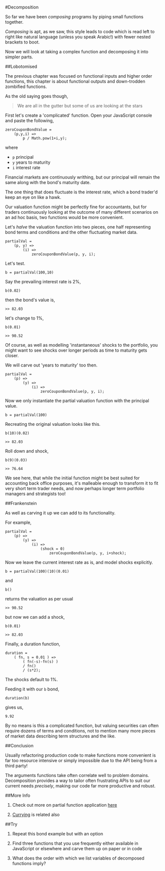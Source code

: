 #Decomposition

So far we have been *composing* programs by piping small functions together.

*Composing* is apt, as we saw, this style leads to code which is read left to right like natural language (unless you speak Arabic!) with fewer nested brackets to boot.

Now we will look at taking a complex function and decomposing it into simpler parts.

##Lobotomised

The previous chapter was focused on functional inputs and higher order functions, this chapter is about functional outputs and down-trodden zombified functions.

As the old saying goes though,

> We are all in the gutter but some of us are looking at the stars

First let's create a 'complicated' function. Open your JavaScript console and paste the following,

~~~~~~~~
zeroCouponBondValue =
    (p,y,i) =>
        p / Math.pow(1+i,y);
~~~~~~~~

where

- `p` principal
- `y` years to maturity
- `i` interest rate

Financial markets are continuously writhing, but our principal will remain the same along with the bond's maturity date.

The one thing that does fluctuate is the interest rate, which a bond trader'd keep an eye on like a hawk.

Our valuation function might be perfectly fine for accountants, but for traders continuously looking at the outcome of many different scenarios on an ad hoc basis, two functions would be more convenient.

Let's *halve* the valuation function into two pieces, one half representing bond terms and conditions and the other fluctuating market data.

~~~~~~~~
partialVal =
    (p, y) =>
        (i) =>
            zeroCouponBondValue(p, y, i);
~~~~~~~~

Let's test.

`b = partialVal(100,10)`

Say the prevailing interest rate is 2%,

`b(0.02)`

then the bond's value is,

`>> 82.03`

let's change to 1%,

`b(0.01)`

`>> 90.52`

Of course, as well as modelling 'instantaneous' shocks to the portfolio, you might want to see shocks over longer periods as time to maturity gets closer.

We will carve out 'years to maturity' too then.

~~~~~~~~
partialVal =
    (p) =>
        (y) =>
            (i) =>
                zeroCouponBondValue(p, y, i);
~~~~~~~~

Now we only instantiate the partial valuation function with the principal value.

`b = partialVal(100)`

Recreating the original valuation looks like this.

`b(10)(0.02)`

`>> 82.03`

Roll down and shock,

`b(9)(0.03)`

`>> 76.64`

We see here, that while the initial function might be best suited for accounting back office purposes, it's malleable enough to transform it to fit very short term trader needs, and now perhaps longer term portfolio managers and strategists too!

##Frankenstein

As well as carving it up we can add to its functionality.

For example,

~~~~~~~~
partialVal =
    (p) =>
        (y) =>
            (i) =>
                (shock = 0)
                    zeroCouponBondValue(p, y, i+shock);
~~~~~~~~

Now we leave the current interest rate as is, and model shocks explicitly.

`b = partialVal(100)(10)(0.01)`

and

`b()`

returns the valuation as per usual

`>> 90.52`

but now we can add a shock,

`b(0.01)`

`>> 82.03`

Finally, a duration function,

~~~~~~~~
duration =
    ( fn, s = 0.01 ) =>
        ( fn(-s)-fn(s) )
        / fn()
        / (s*2);
~~~~~~~~

The shocks default to 1%.

Feeding it with our `b` bond,

`duration(b)`

gives us,

`9.92`

By no means is this a complicated function, but valuing securities can often require dozens of terms and conditions, not to mention many more pieces of market data describing term structures and the like.

##Conclusion

Usually refactoring production code to make functions more convenient is far too resource intensive or simply impossible due to the API being from a third party!

The arguments functions take often correlate well to problem domains. Decomposition provides  a way to tailor often frustrating APIs to suit our current needs *precisely*, making our code far more productive and robust.

##More Info

1) Check out more on partial function application [here](https://en.wikipedia.org/wiki/Partial_application)

2) [Currying](https://en.wikipedia.org/wiki/Currying) is related also

##Try

1) Repeat this bond example but with an option

2) Find three functions that you use frequently either available in JavaScript or elsewhere and carve them up on paper or in code

3) What does the order with which we list variables of decomposed functions imply?
